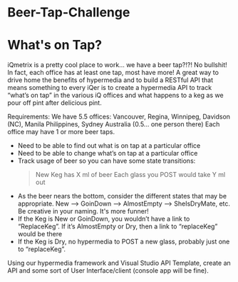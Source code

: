 # Beer-Tap-Challenge

# What's on Tap?
iQmetrix is a pretty cool place to work... we have a beer tap?!?!  No bullshit!  In fact, each office has at least one tap, most have more!  A great way to drive home the benefits of hypermedia and to build a RESTful API that means something to every iQer is to create a hypermedia API to track “what’s on tap” in the various iQ offices and what happens to a keg as we pour off pint after delicious pint.

Requirements:
We have 5.5 offices: Vancouver, Regina, Winnipeg, Davidson (NC), Manila Philippines, Sydney Australia (0.5... one person there)
Each office may have 1 or more beer taps.

* Need to be able to find out what is on tap at a particular office
* Need to be able to change what’s on tap at a particular office
* Track usage of beer so you can have some state transitions:
  > New Keg has X ml of beer
  > Each glass you POST would take Y ml out
* As the beer nears the bottom, consider the different states that may be appropriate.  New --> GoinDown --> AlmostEmpty --> SheIsDryMate, etc.  Be creative in your naming.  It's more funner!
* If the Keg is New or GoinDown, you wouldn’t have a link to “ReplaceKeg”.  If it’s AlmostEmpty or Dry, then a link to “replaceKeg” would be there
* If the Keg is Dry, no hypermedia to POST a new glass, probably just one to “replaceKeg”.

Using our hypermedia framework and Visual Studio API Template, create an API and some sort of User Interface/client (console app will be fine).
